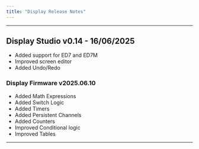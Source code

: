 ```yaml
---
title: "Display Release Notes"
---
```


---

## Display Studio v0.14 - 16/06/2025
 - Added support for ED7 and ED7M
 - Improved screen editor
 - Added Undo/Redo

### Display Firmware v2025.06.10
 - Added Math Expressions
 - Added Switch Logic
 - Added Timers
 - Added Persistent Channels
 - Added Counters
 - Improved Conditional logic
 - Improved Tables

 ---